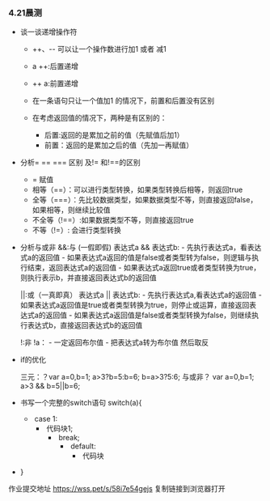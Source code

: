 ### 4.21晨测
- 谈一谈递增操作符
    - ++、-- 可以让一个操作数进行加1 或者 减1

    - a ++:后置递增
    - ++ a:前置递增

    - 在一条语句只让一个值加1 的情况下，前置和后置没有区别

    - 在考虑返回值的情况下，两种是有区别的：
        - 后置:返回的是累加之前的值（先赋值后加1）
        - 前置：返回的是累加之后的值（先加一再赋值）

- 分析= == === 区别 及!= 和!==的区别
    - = 赋值
    - 相等（==）：可以进行类型转换，如果类型转换后相等，则返回true
    - 全等（===）：先比较数据类型，如果数据类型不等，则直接返回false，如果相等，则继续比较值
    - 不全等（!==）:如果数据类型不等，则直接返回true
    - 不等（!=）: 会进行类型转换

- 分析与或非
    &&:与 (一假即假)
        表达式a && 表达式b:
            - 先执行表达式a，看表达式a的返回值
                    - 如果表达式a返回的值是false或者类型转为false，则逻辑与执行结束，返回表达式a的返回值
                    - 如果表达式a返回true或者类型转换为true，则执行表示b，并直接返回表达式b的返回值


    ||:或（一真即真）
        表达式a || 表达式b:
            - 先执行表达式a,看表达式a的返回值
            - 如果表达式a返回值是true或者类型转换为true，则停止或运算，直接返回表达式a的返回值
            - 如果表达式a返回值是false或者类型转换为false，则继续执行表达式b，直接返回表达式b的返回值
    
    !:非
        !a：
            - 一定返回布尔值
            - 把表达式a转为布尔值 然后取反

- if的优化
    <!-- 有变量a 和b , 如果a大于3，则b等于5，否则b等于6 -->
    三元：？var a=0,b=1;   a>3?b=5:b=6;  b=a>3?5:6;
    与或非？ var a=0,b=1;   a>3 && b=5||b=6; 
- 书写一个完整的switch语句    switch(a){
    - ​											case 1:
        - ​											代码块1;
            - ​										break;
                - ​						default:
                    - ​						代码块
- }

作业提交地址
https://wss.pet/s/58i7e54gejs 复制链接到浏览器打开

